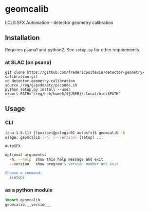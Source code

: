 # geomcalib
LCLS SFX Automation - detector geometry calibration

## Installation 
Requires psana1 and python2. See `setup.py` for other requirements.

### at SLAC (on psana)
```
git clone https://github.com/fredericpoitevin/detector-geometry-calibration.git
cd detector-geometry-calibration
source /reg/g/psdm/etc/psconda.sh
python setup.py install --user
export PATH="/reg/neh/home5/${USER}/.local/bin:$PATH"
```

## Usage
### CLI
```bash
(ana-1.5.11) [fpoitevi@pslogin01 autosfx]$ geomcalib -h
usage: geomcalib [-h] [--version] {setup} ...

AutoSFX

optional arguments:
  -h, --help  show this help message and exit
  --version   show program's version number and exit

Choose a command:
  {setup}
```
### as a python module
```python
import geomcalib
geomcalib.__version__
```
